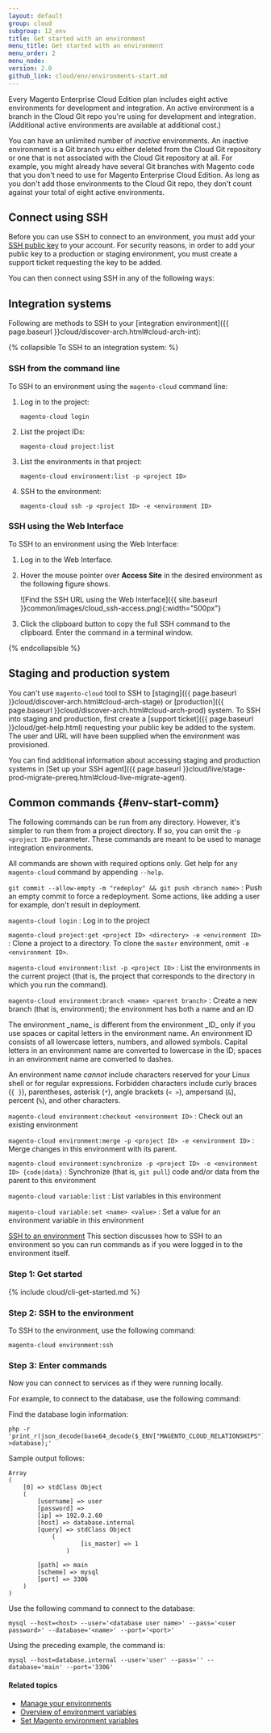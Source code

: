 ```yaml
---
layout: default
group: cloud
subgroup: 12_env
title: Get started with an environment
menu_title: Get started with an environment
menu_order: 2
menu_node: 
version: 2.0
github_link: cloud/env/environments-start.md
---
```


Every Magento Enterprise Cloud Edition plan includes eight active environments for development and integration. An active environment is a branch in the Cloud Git repo you're using for development and integration. (Additional active environments are available at additional cost.)

You can have an unlimited number of *inactive* environments. An inactive environment is a Git branch you either deleted from the Cloud Git repository or one that is not associated with the Cloud Git repository at all. For example, you might already have several Git branches with Magento code that you don't need to use for Magento Enterprise Cloud Edition. As long as you don't add those environments to the Cloud Git repo, they don't count against your total of eight active environments.

## Connect using SSH
Before you can use SSH to connect to an environment, you must add your [SSH public key]({{page.baseurl}}cloud/before/before-workspace.html#cloud-ssh-cli-ssh) 
to your account. For security reasons, in order to add your public key to a production or staging environment,
 you must create a support ticket requesting the key to be added.

You can then connect using SSH in any of the following ways:

## Integration systems

Following are methods to SSH to your [integration environment]({{ page.baseurl }}cloud/discover-arch.html#cloud-arch-int):

{% collapsible To SSH to an integration system: %}

### SSH from the command line

To SSH to an environment using the `magento-cloud` command line:

1.	Log in to the project:

		magento-cloud login
2.	List the project IDs:

		magento-cloud project:list
3.	List the environments in that project:

		magento-cloud environment:list -p <project ID>
3.	SSH to the environment:

		magento-cloud ssh -p <project ID> -e <environment ID>

### SSH using the Web Interface
To SSH to an environment using the Web Interface:

1.	Log in to the Web Interface.
2.	Hover the mouse pointer over **Access Site** in the desired environment as the following figure shows.

	![Find the SSH URL using the Web Interface]({{ site.baseurl }}common/images/cloud_ssh-access.png){:width="500px"}

3.	Click the clipboard button to copy the full SSH command to the clipboard. Enter the command in a terminal window.

{% endcollapsible %}

## Staging and production system

You can't use `magento-cloud` tool to SSH to [staging]({{ page.baseurl }}cloud/discover-arch.html#cloud-arch-stage) or [production]({{ page.baseurl }}cloud/discover-arch.html#cloud-arch-prod) system. To SSH into staging and production, first create a [support ticket]({{ page.baseurl }}cloud/get-help.html) requesting your public key be added to the system. The user and 
URL will have been supplied when the environment was provisioned.

You can find additional information about accessing staging and production systems in [Set up your SSH agent]({{ page.baseurl }}cloud/live/stage-prod-migrate-prereq.html#cloud-live-migrate-agent).

## Common commands {#env-start-comm}
The following commands can be run from any directory. However, it's simpler to run them from a project directory. If 
so, you can omit the `-p <project ID>` parameter. These commands are meant to be used to manage integration environments.

All commands are shown with required options only. Get help for any `magento-cloud` command by appending `--help`.

`git commit --allow-empty -m "redeploy" && git push <branch name>`
:  Push an empty commit to force a redeployment. Some actions, like adding a user for example, don't result in deployment.

`magento-cloud login`
:	Log in to the project

`magento-cloud project:get <project ID> <directory> -e <environment ID>`
:	Clone a project to a directory. To clone the `master` environment, omit `-e <environment ID>`.

`magento-cloud environment:list -p <project ID>`
:	List the environments in the current project (that is, the project that corresponds to the directory in which you run the command).

`magento-cloud environment:branch <name> <parent branch>`
:	Create a new branch (that is, environment); the environment has both a name and an ID

 <div class="bs-callout bs-callout-info" id="info" markdown="1">
The environment _name_ is different from the environment _ID_ only if you use spaces or capital letters in the environment name. An environment ID consists of all lowercase letters, numbers, and allowed symbols. Capital letters in an environment name are converted to lowercase in the ID; spaces in an environment name are converted to dashes.

An environment name _cannot_ include characters reserved for your Linux shell or for regular expressions. Forbidden characters include curly braces (`{ }`), parentheses, asterisk (`*`), angle brackets (`< >`), ampersand (`&`), percent (`%`), and other characters.
 </div>

`magento-cloud environment:checkout <environment ID>`
:	Check out an existing environment

`magento-cloud environment:merge -p <project ID> -e <environment ID>`
:	Merge changes in this environment with its parent.

`magento-cloud environment:synchronize -p <project ID> -e <environment ID> {code|data}`
:	Synchronize (that is, `git pull`) code and/or data from the parent to this environment

`magento-cloud variable:list`
:	List variables in this environment

`magento-cloud variable:set <name> <value>`
:	Set a value for an environment variable in this environment


[SSH to an environment](#env-start-ssh)
This section discusses how to SSH to an environment so you can run commands as if you were logged in to the environment itself.

### Step 1: Get started

{% include cloud/cli-get-started.md %}

### Step 2: SSH to the environment
To SSH to the environment, use the following command:

	magento-cloud environment:ssh

### Step 3: Enter commands
Now you can connect to services as if they were running locally.

For example, to connect to the database, use the following command:

Find the database login information:

	php -r 'print_r(json_decode(base64_decode($_ENV["MAGENTO_CLOUD_RELATIONSHIPS"]))->database);'

Sample output follows:

	Array
	(
   		[0] => stdClass Object
       	(
           	[username] => user
           	[password] =>
           	[ip] => 192.0.2.60
           	[host] => database.internal
           	[query] => stdClass Object
               	(
             	     	[is_master] => 1
              		)

           	[path] => main
           	[scheme] => mysql
           	[port] => 3306
       	)
	)

Use the following command to connect to the database:

	mysql --host=<host> --user='<database user name>' --pass='<user password>' --database='<name>' --port='<port>'

Using the preceding example, the command is:

	mysql --host=database.internal --user='user' --pass='' --database='main' --port='3306'

#### Related topics
*	[Manage your environments]({{page.baseurl}}cloud/env/environments.html)
*	[Overview of environment variables]({{page.baseurl}}cloud/env/environment-vars_over.html)
*	[Set Magento environment variables]({{page.baseurl}}cloud/howtos/environment-tutorial-set-mage-vars.html)
